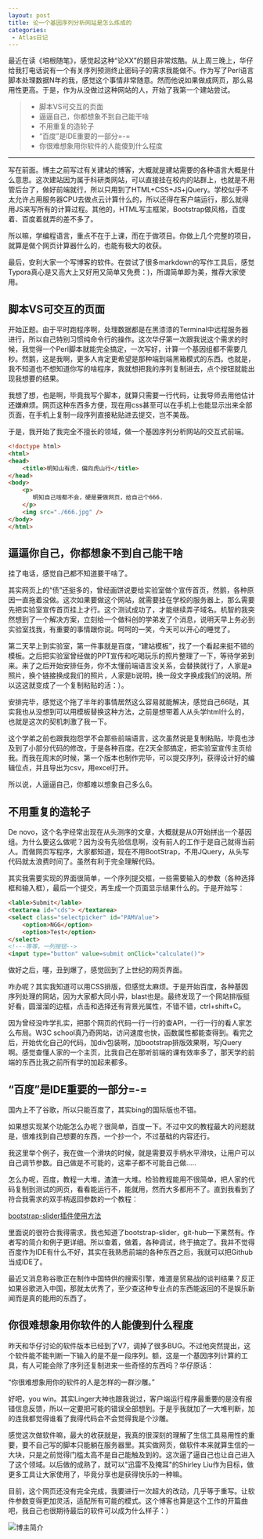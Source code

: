 ```yaml
---
layout: post
title: 论一个基因序列分析网站是怎么炼成的
categories:
 - Atlas日记
---
```


最近在读《培根随笔》，感觉起这种“论XX”的题目非常炫酷。从上周三晚上，华仔给我打电话说有一个有关序列预测终止密码子的需求我能做不。作为写了Perl语言脚本处理数据N年的我，感觉这个事情非常随意。然而他说如果做成网页，那么易用性更高。于是，作为从没做过这种网站的人，开始了我第一个建站尝试。 
>* 脚本VS可交互的页面
>* 逼逼自己，你都想象不到自己能干啥
>* 不用重复的造轮子
>* “百度”是IDE重要的一部分=-=
>* 你很难想象用你软件的人能傻到什么程度

***

写在前面。博主之前写过有关建站的博客，大概就是建站需要的各种语言大概是什么意思。这次建站因为属于科研类网站，可以直接挂在校内的站群上，也就是不用管后台了，做好前端就行，所以只用到了HTML+CSS+JS+jQuery。学校似乎不太允许占用服务器CPU去做点云计算什么的，所以还得在客户端运行，那么就得用JS来写所有的计算过程。其他的，HTML写主框架，Bootstrap做风格，百度着、百度着就弄的差不多了。

所以嘛，学编程语言，重点不在于上课，而在于做项目。你做上几个完整的项目，就算是做个网页计算器什么的，也能有极大的收获。

最后，安利大家一个写博客的软件。在尝试了很多markdown的写作工具后，感觉Typora真心是又高大上又好用又简单又免费：)，所谓简单即为美，推荐大家使用。

##  脚本VS可交互的页面

开始正题。由于平时跑程序啊，处理数据都是在黑漆漆的Terminal中远程服务器进行，所以自己特别习惯纯命令行的操作。这次华仔第一次跟我说这个需求的时候，我觉得一个Perl脚本就能完全搞定，一次写好，计算一个基因组都不需要几秒。然鹅，这是我啊，更多人肯定更希望是那种端到端黑箱模式的东西。也就是，我不知道也不想知道你写的啥程序，我就想把我的序列复制进去，点个按钮就能出现我想要的结果。

我想了想，也是啊，毕竟我写个脚本，就算只需要一行代码，让我导师去用他估计还嫌麻烦。网页这种东西多方便，现在用css甚至可以在手机上也能显示出来全部页面，在手机上复制一段序列直接粘贴进去提交，岂不美哉。

于是，我开始了我完全不擅长的领域，做一个基因序列分析网站的交互式前端。

```html
<!doctype html>
<html>
<head>
    <title>明知山有虎，偏向虎山行</title>
</head>
<body>
    <p>
       明知自己啥都不会，硬是要做网页，给自己个666.
    </p>
    <img src="./666.jpg" />
</body>
</html>
```



## 逼逼你自己，你都想象不到自己能干啥

挂了电话，感觉自己都不知道要干啥了。

其实网页上的“债”还挺多的，曾经画饼说要给实验室做个宣传首页，然鹅，各种原因一直拖着没做。这次如果要做这个网站，就需要挂在学校的服务器上，那么需要先把实验室宣传首页挂上才行。这个测试成功了，才能继续弄子域名。机智的我突然想到了一个解决方案，立刻给一个做科创的学弟发了个消息，说明天早上务必到实验室找我，有重要的事情跟你说。呵呵的一笑，今天可以开心的睡觉了。

第二天早上到实验室，第一件事就是百度，“建站模板”，找了一个看起来挺不错的模板。之后把实验室曾经做的PPT宣传和吃喝玩乐的照片整理了一下，等待学弟到来。来了之后开始安排任务，你不太懂前端语言没关系，会替换就行了，人家是a照片，换个链接换成我们的照片，人家是b说明，换一段文字换成我们的说明。所以这这就变成了一个复制粘贴的活：）。

安排完毕，感觉这个拖了半年的事情居然这么容易就能解决，感觉自己66哒，其实我也从没想到可以用模板替换这种方法，之前是想带着人从头学html什么的，也就是这次的契机刺激了我一下。

这个学弟之前也跟我抱怨学不会那些前端语言，这次虽然说是复制粘贴，毕竟也涉及到了小部分代码的修改，于是各种百度。在2天全部搞定，把实验室宣传主页给我。而我在周末的时候，第一个版本也制作完毕，可以提交序列，获得设计好的编辑位点，并且导出为csv，用excel打开。

所以说，人逼逼自己，你都难以想象自己多么6。

## 不用重复的造轮子

De novo，这个名字经常出现在从头测序的文章，大概就是从0开始拼出一个基因组。为什么要这么做呢？因为没有先验信息啊，没有前人的工作于是自己就得当前人。而做网页写程序，大家都知道，现在不用BootStrap，不用JQuery，从头写代码就太浪费时间了。虽然有利于完全理解代码。

其实我需要实现的界面很简单，一个序列提交框，一些需要输入的参数（各种选择框和输入框），最后一个提交，再生成一个页面显示结果什么的。于是开始写：

```html
<lable>Submit</lable>
<textarea id="cds"> </textarea>
<select class="selectpicker" id="PAMValue">
    <option>NGG</option>
    <option>Test</option>
</select>
<!---等等，一列按钮-->
<input type="button" value=submit onClick="calculate()">
```

做好之后，噻，丑到爆了，感觉回到了上世纪的网页界面。

咋办呢？其实我知道可以用CSS排版，但感觉太麻烦。于是开始百度，各种基因序列处理的网站，因为大家都大同小异，blast也是。最终发现了一个网站排版挺好看，圆溜溜的边框，点击和选择还有背景光属性，不错不错，ctrl+shift+C。

因为曾经没咋学扎实，把那个网页的代码一行一行的查API，一行一行的看人家怎么布局。W3C school真乃奇网站，访问速度也快，函数属性都能查得到。看完之后，开始优化自己的代码，加div包装啊，加bootstrap排版效果啊，写jQuery啊。感觉查懂人家的一个主页，比我自己在那听前端的课有效率多了，那天学的前端的东西比我之前所有学的加起来都多。

## “百度”是IDE重要的一部分=-=

国内上不了谷歌，所以只能百度了，其实bing的国际版也不错。

如果想实现某个功能怎么办呢？很简单，百度一下。不过中文的教程最大的问题就是，很难找到自己想要的东西，一个抄一个，不过基础的内容还行。

我这里举个例子，我在做一个滑块的时候，就是需要双手柄水平滑块，让用户可以自己调节参数。自己做是不可能的，这辈子都不可能自己做.....

怎么办呢，百度，教程一大堆，渣渣一大堆。检验教程能用不很简单，把人家的代码复制到测试的网页，看看能运行不，能就用，然而大多都用不了。直到我看到了符合我需求的双手柄返回参数的一个教程：

[bootstrap-slider插件使用方法](https://www.cnblogs.com/sese/p/9244298.html)

里面说的很符合我得需求，我也知道了bootstrap-slider，git-hub一下果然有。作者写的简介和例子更详细。所以查着，做着，各种调试，终于搞定了。我并不觉得百度作为IDE有什么不好，其实在我熟悉前端的各种东西之后，我就可以把Github当成IDE了。

最近又消息称谷歌正在制作中国特供的搜索引擎，难道是贸易战的谈判结果？反正如果谷歌进入中国，那就太优秀了，至少查这种专业点的东西能返回的不是娱乐新闻而是真的能用的东西了。

## 你很难想象用你软件的人能傻到什么程度

昨天和华仔讨论的软件版本已经到了V7，调掉了很多BUG。不过他突然提出，这个软件能不能判断一下输入的是不是一段序列。额，这是一个基因序列计算的工具，有人可能会除了序列还复制进来一些奇怪的东西吗？华仔原话：

“你很难想象用你的软件的人是怎样的一群沙雕。”

好吧，you win。其实Linger大神也跟我说过，客户端运行程序最重要的是没有报错信息反馈，所以一定要把可能的错误全部想到。于是乎我就加了一大堆判断，加的连我都觉得谁看了我得代码会不会觉得我是个沙雕。

感觉这次做软件嘛，最大的收获就是，我真的很深刻的理解了生信工具易用性的重要，要不自己写的脚本只能躺在服务器里。其实做网页，做软件本来就算生信的一大块，只是之前觉得门槛太高不是自己能触及到的。这次逼了逼自己也让自己进入了这个领域。以后做的成熟了，就可以"迅雷不及掩耳"的Shirley Liu作为目标，做更多工具让大家使用了，毕竟分享也是获得快乐的一种嘛。

目前，这个网页还没有完全完成，我要进行一次超大的改动，几乎等于重写。让软件参数变得更加灵活，适配所有可能的模式。这个博客也算是这个工作的开篇曲吧，我自己也很期待最后的软件可以成为什么样子：）

![博主简介](http://ow1kvhtif.bkt.clouddn.com/%E9%A1%B5%E9%9D%A2%E5%BA%95%E9%83%A8logo.png)